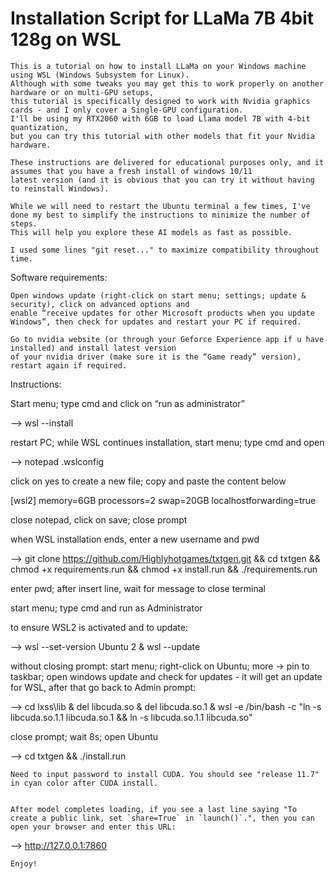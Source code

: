 # Installation Script for LLaMa 7B 4bit 128g on WSL


	This is a tutorial on how to install LLaMa on your Windows machine using WSL (Windows Subsystem for Linux).
	Although with some tweaks you may get this to work properly on another hardware or on multi-GPU setups,
	this tutorial is specifically designed to work with Nvidia graphics cards - and I only cover a Single-GPU configuration.
	I'll be using my RTX2060 with 6GB to load Llama model 7B with 4-bit quantization,
	but you can try this tutorial with other models that fit your Nvidia hardware.

	These instructions are delivered for educational purposes only, and it assumes that you have a fresh install of windows 10/11
	latest version (and it is obvious that you can try it without having to reinstall Windows).

	While we will need to restart the Ubuntu terminal a few times, I've done my best to simplify the instructions to minimize the number of steps.
	This will help you explore these AI models as fast as possible.

	I used some lines "git reset..." to maximize compatibility throughout time.



Software requirements:


	Open windows update (right-click on start menu; settings; update & security), click on advanced options and
	enable “receive updates for other Microsoft products when you update Windows”, then check for updates and restart your PC if required.

	Go to nvidia website (or through your Geforce Experience app if u have installed) and install latest version
	of your nvidia driver (make sure it is the “Game ready” version), restart again if required.



Instructions:


Start menu; type cmd and click on “run as administrator”

—> wsl --install

restart PC; while WSL continues installation, start menu; type cmd and open

—> notepad .wslconfig

click on yes to create a new file; copy and paste the content below


[wsl2]
memory=6GB
processors=2
swap=20GB
localhostforwarding=true


close notepad, click on save; close prompt

when WSL installation ends, enter a new username and pwd


—> git clone https://github.com/Highlyhotgames/txtgen.git && cd txtgen && chmod +x requirements.run && chmod +x install.run && ./requirements.run


enter pwd; after insert line, wait for message to close terminal

start menu; type cmd and run as Administrator

to ensure WSL2 is activated and to update:


—> wsl --set-version Ubuntu 2 & wsl --update


without closing prompt: start menu; right-click on Ubuntu; more -> pin to taskbar; open windows update and
check for updates - it will get an update for WSL, after that go back to Admin prompt:


—> cd lxss\lib & del libcuda.so & del libcuda.so.1 & wsl -e /bin/bash -c "ln -s libcuda.so.1.1 libcuda.so.1 && ln -s libcuda.so.1.1 libcuda.so"


close prompt; wait 8s; open Ubuntu


—> cd txtgen && ./install.run


	Need to input password to install CUDA. You should see "release 11.7" in cyan color after CUDA install.


	After model completes loading, if you see a last line saying "To create a public link, set `share=True` in `launch()`.", then you can open your browser and enter this URL:


—> http://127.0.0.1:7860





	Enjoy!






